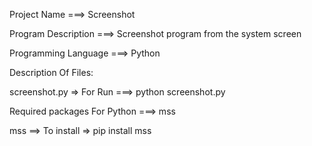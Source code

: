 Project Name ===> Screenshot

Program Description ===> Screenshot program from the system screen

Programming Language ===> Python

Description Of Files:

screenshot.py => For Run ===> python screenshot.py

Required packages For Python ===> mss

mss ==> To install => pip install mss

